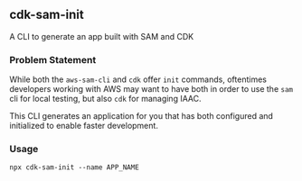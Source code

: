 ## cdk-sam-init

A CLI to generate an app built with SAM and CDK


### Problem Statement

While both the `aws-sam-cli` and `cdk` offer `init` commands, oftentimes developers working with AWS may want to have both in order to use the `sam` cli for local testing, but also `cdk` for managing IAAC.

This CLI generates an application for you that has both configured and initialized to enable faster development.

### Usage

`npx cdk-sam-init --name APP_NAME`